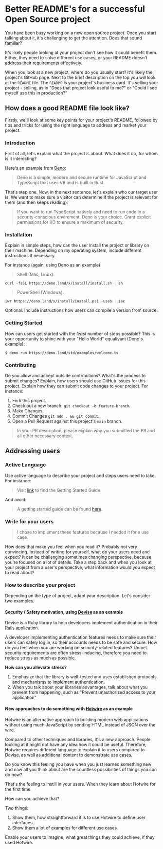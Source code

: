 # Better README's for a successful Open Source project

You have been busy working on a new open source project. Once you start talking about it, it's challenging to get the attention.
Does that sound familiar?

It's likely people looking at your project don't see how it could benefit them. Either, they need to solve different use cases, or your README doesn't address their requirements effectively.

When you look at a new project, where do you usually start?
It's likely the project's GitHub page. Next to the brief description on the top you will look at the `README` file.
The `README` is your project's business card. It's selling your project - selling, as in "Does that project look useful to me?" or "Could I see myself use this in production?"

## How does a good README file look like?

Firstly, we'll look at some key points for your project's README, followed by tips and tricks for using the right language to address and market your project.

### Introduction

First of all, let's explain what the project is about. What does it do, for whom is it interesting?

Here's an example from [Deno](https://github.com/denoland/deno):

> Deno is a simple, modern and secure runtime for JavaScript and TypeScript that uses V8 and is built in Rust.

That's step one. Now, in the next sentence, let's explain who our target user is. We want to make sure a visitor can determine if the project is relevant for them (and then keeps reading):

> If you want to run TypeScript natively and need to run code in a security-conscious enviroment, Deno is your choice. Grant explicit permissions for I/O to ensure a maximum of security.

### Installation

Explain in simple steps, how can the user install the project or library on their machine. Depending on my operating system, include different instructions if necessary.

For instance (again, using Deno as an example):

> Shell (Mac, Linux):

`curl -fsSL https://deno.land/x/install/install.sh | sh`

> PowerShell (Windows):

`iwr https://deno.land/x/install/install.ps1 -useb | iex`

Optional: Include instructions how users can compile a version from source.

### Getting Started

How can users get started with the *least* number of steps possible? This is your opportunity to shine with your "Hello World" equalivant (Deno's example):

`$ deno run https://deno.land/std/examples/welcome.ts`

### Contributing

Do you allow and accept outside contributions? What's the process to submit changes? Explain, how users should use GitHub Issues for this project.
Explain how they can submit code changes to your project. For instance:

1. Fork this project.
2. Check out a new branch: `git checkout -b feature-branch`.
3. Make Changes.
4. Commit Changes `git add . && git commit`.
5. Open a Pull Request against this project's `main` branch.

> In your PR description, please explain why you submitted the PR and all other necessary context.

## Addressing users

### Active Language

Use active language to describe your project and steps users need to take. For instance:

> Visit [link](https://example.com) to find the Getting Started Guide.

And avoid:

> A getting started guide can be found [here](https://example.com).

### Write for your users

> I chose to implement these features because I needed it for a use case.

How does that make you feel when you read it? Probably not very convincing. Instead of writing for yourself, what do your users need and expect?
It can be challenging sometimes changing perspective, because you're focused on a lot of details. Take a step back and when you look at your project from a user's perspective, what information would you expect to read about?

### How to describe your project

Depending on the type of project, adapt your description. Let's consider two examples.

#### Security / Safety motivation, using [Devise](https://github.com/heartcombo/devise) as an example

Devise is a Ruby library to help developers implement authentication in their [Rails](https://rubyonrails.org/) application.

A developer implementing authentication features needs to make sure their users can safely log in, so their accounts needs to be safe and secure.
How do you feel when you are working on security-related features?
Unmet security requirements are often stress-inducing, therefore you need to reduce stress as much as possible.

__How can you alleviate stress?__


1. Emphasize that the library is well-tested and uses established protocols and mechanisms to implement authentication.
2. When you talk about your libraries advantages, talk about what you prevent from happening, such as "Prevent unauthorized access to your application"

#### New approaches to do something with [Hotwire](https://hotwire.dev) as an example

Hotwire is an alternative approach to building modern web applications without using much JavaScript by sending HTML instead of JSON over the wire.

Compared to other techniques and libraries, it's a new approach. People looking at it might not have any idea how it could be useful.
Therefore, Hotwire requires different language to explain it to users compared to Devise, as well as additional content to demonstrate use cases.

Do you know this feeling you have when you just learned something new and now all you think about are the countless possibilities of things you can do now?

That's the feeling to instill in your users. When they learn about Hotwire for the first time.

How can you achieve that?

Two things:

1. Show them, how straightforward it is to use Hotwire to define user interfaces.
2. Show them a lot of examples for different use cases.

Enable your users to imagine, what great things they could achieve, if they used Hotwire.